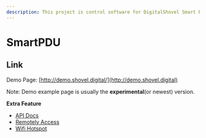 ```yaml
---
description: This project is control software for DigitalShovel Smart PDU.
---
```


# SmartPDU

## Link

Demo Page: [http://demo.shovel.digital/](http://demo.shovel.digital)

Note: Demo example page is usually the **experimental**\(or newest\) version.



**Extra Feature**

* [API Docs](advance/api-docs.md)
* [Remotely Access](advance/remotely-access.md)
* [Wifi Hotspot](advance/wifi-hotspot.md)







